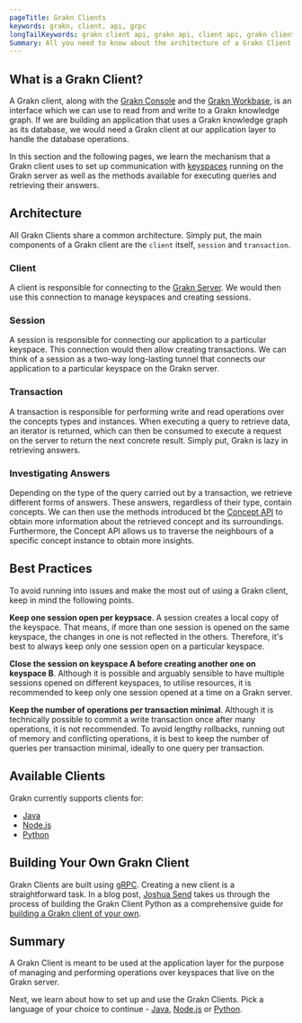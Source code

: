 ```yaml
---
pageTitle: Grakn Clients
keywords: grakn, client, api, grpc
longTailKeywords: grakn client api, grakn api, client api, grakn client architecture, grakn session, grakn transaction
Summary: All you need to know about the architecture of a Grakn Client.
---
```


## What is a Grakn Client?
A Grakn client, along with the [Grakn Console](../02-running-grakn/02-console.md) and the [Grakn Workbase](../07-workbase/00-overview.md), is an interface which we can use to read from and write to a Grakn knowledge graph. If we are building an application that uses a Grakn knowledge graph as its database, we would need a Grakn client at our application layer to handle the database operations.

In this section and the following pages, we learn the mechanism that a Grakn client uses to set up communication with [keyspaces](../06-management/01-keyspace.md) running on the Grakn server as well as the methods available for executing queries and retrieving their answers.

## Architecture
All Grakn Clients share a common architecture. Simply put, the main components of a Grakn client are the `client` itself, `session` and `transaction`.

### Client
A client is responsible for connecting to the [Grakn Server](/docs/running-grakn/install-and-run#start-the-grakn-server). We would then use this connection to manage keyspaces and creating sessions.

### Session
A session is responsible for connecting our application to a particular keyspace. This connection would then allow creating transactions. We can think of a session as a two-way long-lasting tunnel that connects our application to a particular keyspace on the Grakn server.

### Transaction
A transaction is responsible for performing write and read operations over the concepts types and instances. When executing a query to retrieve data, an iterator is returned, which can then be consumed to execute a request on the server to return the next concrete result. Simply put, Grakn is lazy in retrieving answers.

### Investigating Answers
Depending on the type of the query carried out by a transaction, we retrieve different forms of answers. These answers, regardless of their type, contain concepts. We can then use the methods introduced bt the [Concept API](../04-concept-api/00-overview.md) to obtain more information about the retrieved concept and its surroundings. Furthermore, the Concept API allows us to traverse the neighbours of a specific concept instance to obtain more insights.

## Best Practices
To avoid running into issues and make the most out of using a Grakn client, keep in mind the following points.

**Keep one session open per keypsace**. A session creates a local copy of the keyspace. That means, if more than one session is opened on the same keyspace, the changes in one is not reflected in the others. Therefore, it's best to always keep only one session open on a particular keyspace.

**Close the session on keyspace A before creating another one on keyspace B**. Although it is possible and arguably sensible to have multiple sessions opened on different keyspaces, to utilise resources, it is recommended to keep only one session opened at a time on a Grakn server.

**Keep the number of operations per transaction minimal**. Although it is technically possible to commit a write transaction once after many operations, it is not recommended. To avoid lengthy rollbacks, running out of memory and conflicting operations, it is best to keep the number of queries per transaction minimal, ideally to one query per transaction.

## Available Clients
Grakn currently supports clients for:
- [Java](../03-client-api/01-java.md)
- [Node.js](../03-client-api/03-nodejs.md)
- [Python](../03-client-api/02-python.md)

## Building Your Own Grakn Client
Grakn Clients are built using [gRPC](https://grpc.io/). Creating a new client is a straightforward task. In a blog post, [Joshua Send](https://blog.grakn.ai/@joshuasend) takes us through the process of building the Grakn Client Python as a comprehensive guide for [building a Grakn client of your own](https://blog.grakn.ai/grakn-python-driver-how-to-roll-your-own-b010bbd73023).

## Summary
A Grakn Client is meant to be used at the application layer for the purpose of managing and performing operations over keyspaces that live on the Grakn server.

Next, we learn about how to set up and use the Grakn Clients. Pick a language of your choice to continue - [Java](../03-client-api/01-java.md), [Node.js](../03-client-api/03-nodejs.md) or [Python](../03-client-api/02-python.md).